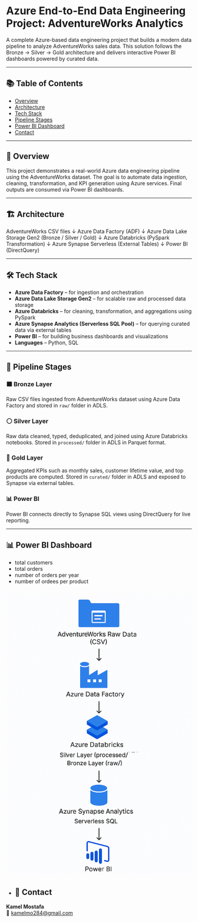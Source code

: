 # Azure End-to-End Data Engineering Project: AdventureWorks Analytics

A complete Azure-based data engineering project that builds a modern data pipeline to analyze AdventureWorks sales data. This solution follows the Bronze → Silver → Gold architecture and delivers interactive Power BI dashboards powered by curated data.

---

## 📚 Table of Contents
- [Overview](#overview)
- [Architecture](#architecture)
- [Tech Stack](#tech-stack)
- [Pipeline Stages](#pipeline-stages)
- [Power BI Dashboard](#power-bi-dashboard)
- [Contact](#contact)

---

## 🧾 Overview

This project demonstrates a real-world Azure data engineering pipeline using the AdventureWorks dataset. The goal is to automate data ingestion, cleaning, transformation, and KPI generation using Azure services. Final outputs are consumed via Power BI dashboards.

---

## 🏗️ Architecture

AdventureWorks CSV files
↓
Azure Data Factory (ADF)
↓
Azure Data Lake Storage Gen2 (Bronze / Silver / Gold)
↓
Azure Databricks (PySpark Transformation)
↓
Azure Synapse Serverless (External Tables)
↓
Power BI (DirectQuery)



---

## 🛠️ Tech Stack

- **Azure Data Factory** – for ingestion and orchestration
- **Azure Data Lake Storage Gen2** – for scalable raw and processed data storage
- **Azure Databricks** – for cleaning, transformation, and aggregations using PySpark
- **Azure Synapse Analytics (Serverless SQL Pool)** – for querying curated data via external tables
- **Power BI** – for building business dashboards and visualizations
- **Languages** – Python, SQL

---

## 🔁 Pipeline Stages

### 🟫 Bronze Layer
Raw CSV files ingested from AdventureWorks dataset using Azure Data Factory and stored in `raw/` folder in ADLS.

### ⚪ Silver Layer
Raw data cleaned, typed, deduplicated, and joined using Azure Databricks notebooks. Stored in `processed/` folder in ADLS in Parquet format.

### 🥇 Gold Layer
Aggregated KPIs such as monthly sales, customer lifetime value, and top products are computed. Stored in `curated/` folder in ADLS and exposed to Synapse via external tables.

### 📊 Power BI
Power BI connects directly to Synapse SQL views using DirectQuery for live reporting.


---


## 📊 Power BI Dashboard

- total customers
- total orders
- number of orders per year
- number of ordees per product

![power bi](images/diagram.png)
--------


- ## 👤 Contact

**Kamel Mostafa**  
📧 kamelmo284@gmail.com



